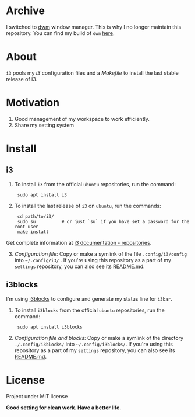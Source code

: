 # Archive

I switched to [dwm](https://dwm.suckless.org/) window manager.  This
is why I no longer maintain this repository.  You can find my build of
`dwm` [here](https://github.com/tonyaldon/dwm).

# About
`i3` pools my *i3* configuration files and a *Makefile* to install
the last stable release of i3.

# Motivation

1. Good management of my workspace to work efficiently.
2. Share my setting system

# Install

## i3
1. To install `i3` from the official `ubuntu` repositories, run the
   command:

		sudo apt install i3

2. To install the last release of `i3` on `ubuntu`, run the commands:

		cd path/to/i3/
		sudo su          # or just `su` if you have set a password for the root user
		make install

Get complete information at [i3 documentation - repositories](https://i3wm.org/docs/repositories.html).

3. *Configuration file*: Copy or make a symlink of the file
   `.config/i3/config` into `~/.config/i3/` . If you're using this
   repository as a part of my `settings` repository, you can also see
   its [README.md](https://github.com/tonyaldon/settings).

## i3blocks

I'm using [i3blocks](https://github.com/vivien/i3blocks) to configure
and generate my status line for `i3bar`.

1. To install `i3blocks` from the official `ubuntu` repositories, run
   the command:

		sudo apt install i3blocks

2. *Configuration file and blocks*: Copy or make a symlink of the directory
   `./.config/i3blocks/` into `~/.config/i3blocks/`. If you're using
   this repository as a part of my `settings` repository, you can also
   see its [README.md](https://github.com/tonyaldon/settings).

# License

Project under MIT license

**Good setting for clean work. Have a better life.**
